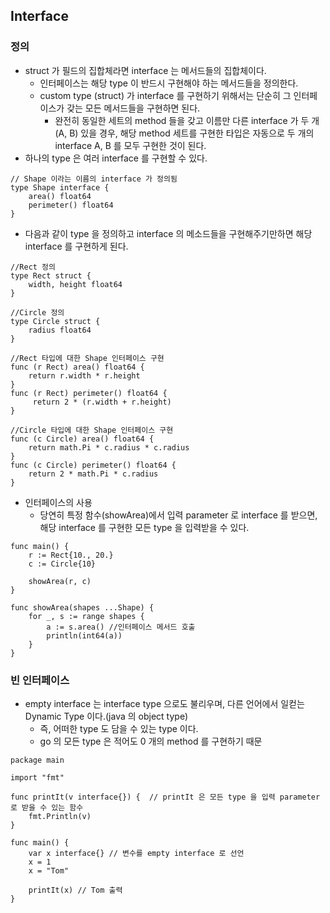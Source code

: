 ## Interface

### 정의

- struct 가 필드의 집합체라면 interface 는 메서드들의 집합체이다.
    - 인터페이스는 해당 type 이 반드시 구현해야 하는 메서드들을 정의한다.
    - custom type (struct) 가 interface 를 구현하기 위해서는 단순히 그 인터페이스가 갖는 모든 메서드들을 구현하면 된다.
        - 완전히 동일한 세트의 method 들을 갖고 이름만 다른 interface 가 두 개 (A, B) 있을 경우, 해당 method 세트를 구현한 타입은 자동으로 두 개의 interface A, B 를 모두 구현한 것이 된다.
- 하나의 type 은 여러 interface 를 구현할 수 있다.

```
// Shape 이라는 이름의 interface 가 정의됨
type Shape interface {
    area() float64
    perimeter() float64
}
```

- 다음과 같이 type 을 정의하고 interface 의 메소드들을 구현해주기만하면 해당 interface 를 구현하게 된다.

```
//Rect 정의
type Rect struct {
    width, height float64
}

//Circle 정의
type Circle struct {
    radius float64
}

//Rect 타입에 대한 Shape 인터페이스 구현
func (r Rect) area() float64 {
    return r.width * r.height
}
func (r Rect) perimeter() float64 {
     return 2 * (r.width + r.height)
}

//Circle 타입에 대한 Shape 인터페이스 구현
func (c Circle) area() float64 {
    return math.Pi * c.radius * c.radius
}
func (c Circle) perimeter() float64 {
    return 2 * math.Pi * c.radius
}
```

- 인터페이스의 사용
    - 당연히 특정 함수(showArea)에서 입력 parameter 로 interface 를 받으면, 해당 interface 를 구현한 모든 type 을 입력받을 수 있다.
```
func main() {
    r := Rect{10., 20.}
    c := Circle{10}

    showArea(r, c)
}

func showArea(shapes ...Shape) {
    for _, s := range shapes {
        a := s.area() //인터페이스 메서드 호출
        println(int64(a))
    }
}
```

### 빈 인터페이스

- empty interface 는 interface type 으로도 불리우며, 다른 언어에서 일컫는 Dynamic Type 이다.(java 의 object type)
    - 즉, 어떠한 type 도 담을 수 있는 type 이다.
    - go 의 모든 type 은 적어도 0 개의 method 를 구현하기 때문

```
package main

import "fmt"

func printIt(v interface{}) {  // printIt 은 모든 type 을 입력 parameter 로 받을 수 있는 함수
    fmt.Println(v)
}

func main() {
    var x interface{} // 변수를 empty interface 로 선언
    x = 1
    x = "Tom"

    printIt(x) // Tom 출력
}
```

